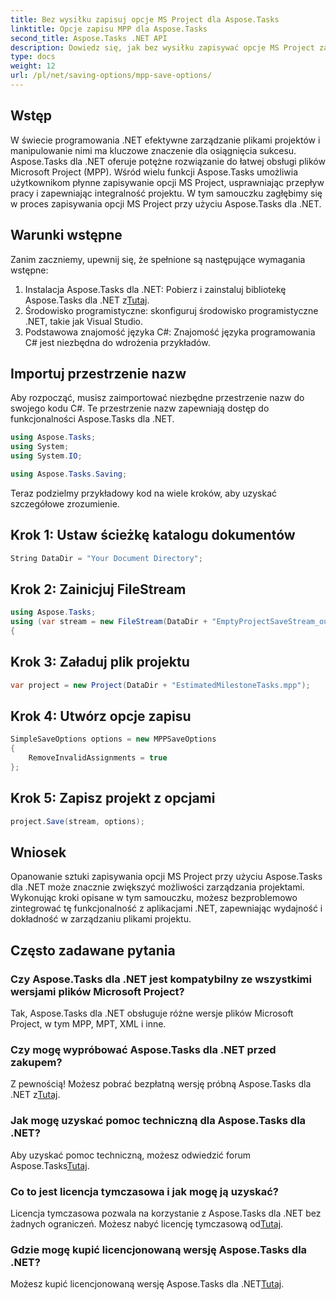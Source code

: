 ```yaml
---
title: Bez wysiłku zapisuj opcje MS Project dla Aspose.Tasks
linktitle: Opcje zapisu MPP dla Aspose.Tasks
second_title: Aspose.Tasks .NET API
description: Dowiedz się, jak bez wysiłku zapisywać opcje MS Project za pomocą Aspose.Tasks dla .NET. Zwiększ efektywność zarządzania projektami.
type: docs
weight: 12
url: /pl/net/saving-options/mpp-save-options/
---
```

## Wstęp
W świecie programowania .NET efektywne zarządzanie plikami projektów i manipulowanie nimi ma kluczowe znaczenie dla osiągnięcia sukcesu. Aspose.Tasks dla .NET oferuje potężne rozwiązanie do łatwej obsługi plików Microsoft Project (MPP). Wśród wielu funkcji Aspose.Tasks umożliwia użytkownikom płynne zapisywanie opcji MS Project, usprawniając przepływ pracy i zapewniając integralność projektu. W tym samouczku zagłębimy się w proces zapisywania opcji MS Project przy użyciu Aspose.Tasks dla .NET.
## Warunki wstępne
Zanim zaczniemy, upewnij się, że spełnione są następujące wymagania wstępne:
1. Instalacja Aspose.Tasks dla .NET: Pobierz i zainstaluj bibliotekę Aspose.Tasks dla .NET z[Tutaj](https://releases.aspose.com/tasks/net/).
2. Środowisko programistyczne: skonfiguruj środowisko programistyczne .NET, takie jak Visual Studio.
3. Podstawowa znajomość języka C#: Znajomość języka programowania C# jest niezbędna do wdrożenia przykładów.

## Importuj przestrzenie nazw
Aby rozpocząć, musisz zaimportować niezbędne przestrzenie nazw do swojego kodu C#. Te przestrzenie nazw zapewniają dostęp do funkcjonalności Aspose.Tasks dla .NET.

```csharp
using Aspose.Tasks;
using System;
using System.IO;

using Aspose.Tasks.Saving;
```

Teraz podzielmy przykładowy kod na wiele kroków, aby uzyskać szczegółowe zrozumienie.
## Krok 1: Ustaw ścieżkę katalogu dokumentów
```csharp
String DataDir = "Your Document Directory";
```
## Krok 2: Zainicjuj FileStream
```csharp
using Aspose.Tasks;
using (var stream = new FileStream(DataDir + "EmptyProjectSaveStream_out.xml", FileMode.Create, FileAccess.Write))
{
```
## Krok 3: Załaduj plik projektu
```csharp
var project = new Project(DataDir + "EstimatedMilestoneTasks.mpp");
```
## Krok 4: Utwórz opcje zapisu
```csharp
SimpleSaveOptions options = new MPPSaveOptions
{
	RemoveInvalidAssignments = true
};
```
## Krok 5: Zapisz projekt z opcjami
```csharp
project.Save(stream, options);
```

## Wniosek
Opanowanie sztuki zapisywania opcji MS Project przy użyciu Aspose.Tasks dla .NET może znacznie zwiększyć możliwości zarządzania projektami. Wykonując kroki opisane w tym samouczku, możesz bezproblemowo zintegrować tę funkcjonalność z aplikacjami .NET, zapewniając wydajność i dokładność w zarządzaniu plikami projektu.

## Często zadawane pytania
### Czy Aspose.Tasks dla .NET jest kompatybilny ze wszystkimi wersjami plików Microsoft Project?
Tak, Aspose.Tasks dla .NET obsługuje różne wersje plików Microsoft Project, w tym MPP, MPT, XML i inne.
### Czy mogę wypróbować Aspose.Tasks dla .NET przed zakupem?
 Z pewnością! Możesz pobrać bezpłatną wersję próbną Aspose.Tasks dla .NET z[Tutaj](https://releases.aspose.com/).
### Jak mogę uzyskać pomoc techniczną dla Aspose.Tasks dla .NET?
 Aby uzyskać pomoc techniczną, możesz odwiedzić forum Aspose.Tasks[Tutaj](https://forum.aspose.com/c/tasks/15).
### Co to jest licencja tymczasowa i jak mogę ją uzyskać?
 Licencja tymczasowa pozwala na korzystanie z Aspose.Tasks dla .NET bez żadnych ograniczeń. Możesz nabyć licencję tymczasową od[Tutaj](https://purchase.aspose.com/temporary-license/).
### Gdzie mogę kupić licencjonowaną wersję Aspose.Tasks dla .NET?
 Możesz kupić licencjonowaną wersję Aspose.Tasks dla .NET[Tutaj](https://purchase.aspose.com/buy).